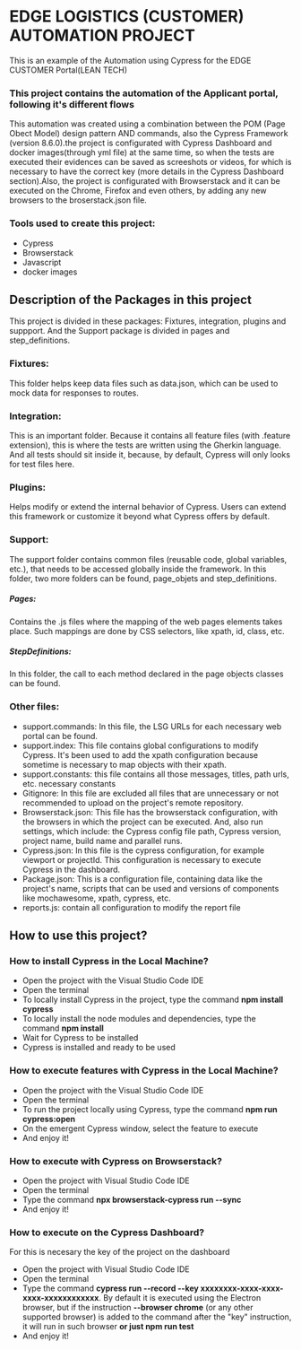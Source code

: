 # EDGE LOGISTICS (CUSTOMER) AUTOMATION PROJECT

This is an example of the Automation using Cypress for the EDGE CUSTOMER Portal(LEAN TECH)

### This project contains the automation of the Applicant portal, following it's different flows

This automation was created using a combination between the POM (Page Obect Model) design pattern AND commands, also the Cypress Framework (version 8.6.0).the project is configurated with Cypress Dashboard and docker images(through yml file) at the same time, so when the tests are executed their evidences can be saved as screeshots or videos, for which is necessary to have the correct key (more details in the Cypress Dashboard section).Also, the project is configurated with Browserstack and it can be executed on the Chrome, Firefox and even others, by adding any new browsers to the broserstack.json file.

### Tools used to create this project:

-   Cypress
-   Browserstack
-   Javascript
-   docker images

## Description of the Packages in this project

This project is divided in these packages: Fixtures, integration, plugins and suppport. And the Support package is divided in pages and step_definitions.

### Fixtures:

This folder helps keep data files such as data.json, which can be used to mock data for responses to routes.

### Integration:

This is an important folder. Because it contains all feature files (with .feature extension), this is where the tests are written using the Gherkin language. And all tests should sit inside it, because, by default, Cypress will only looks for test files here.

### Plugins:

Helps modify or extend the internal behavior of Cypress. Users can extend this framework or customize it beyond what Cypress offers by default.

### Support:

The support folder contains common files (reusable code, global variables, etc.), that needs to be accessed globally inside the framework. In this folder, two more folders can be found, page_objets and step_definitions.

##### Pages:

Contains the .js files where the mapping of the web pages elements takes place. Such mappings are done by CSS selectors, like xpath, id, class, etc.

##### StepDefinitions:

In this folder, the call to each method declared in the page objects classes can be found.

### Other files:

-   support.commands: In this file, the LSG URLs for each necessary web portal can be found.
-   support.index: This file contains global configurations to modify Cypress. It's been used to add the xpath configuration because sometime is necessary to map objects with their xpath.
-   support.constants: this file contains all those messages, titles, path urls, etc. necessary constants
-   Gitignore: In this file are excluded all files that are unnecessary or not recommended to upload on the project's remote repository.
-   Browserstack.json: This file has the browserstack configuration, with the browsers in which the project can be executed. And, also run settings, which include: the Cypress config file path, Cypress version, project name, build name and parallel runs.
-   Cypress.json: In this file is the cypress configuration, for example viewport or projectId. This configuration is necessary to execute Cypress in the dashboard.
-   Package.json: This is a configuration file, containing data like the project's name, scripts that can be used and versions of components like mochawesome, xpath, cypress, etc.
-   reports.js: contain all configuration to modify the report file
## How to use this project?

### How to install Cypress in the Local Machine?

-   Open the project with the Visual Studio Code IDE
-   Open the terminal
-   To locally install Cypress in the project, type the command  **npm install cypress**
-   To locally install the node modules and dependencies, type the command **npm install**
-   Wait for Cypress to be installed
-   Cypress is installed and ready to be used



### How to execute features with Cypress in the Local Machine?

-   Open the project with the Visual Studio Code IDE
-   Open the terminal
-   To run the project locally using Cypress, type the command  **npm run cypress:open**
-   On the emergent Cypress window, select the feature to execute
-   And enjoy it!

### How to execute with Cypress on Browserstack?

-   Open the project with Visual Studio Code IDE
-   Open the terminal
-   Type the command  **npx browserstack-cypress run --sync**
-   And enjoy it!

### How to execute on the Cypress Dashboard?

For this is necesary the key of the project on the dashboard

-   Open the project with Visual Studio Code IDE
-   Open the terminal
-   Type the command  **cypress run --record --key xxxxxxxx-xxxx-xxxx-xxxx-xxxxxxxxxxxx**. By default it is executed using the Electron browser, but if the instruction  **--browser chrome**  (or any other supported browser) is added to the command after the "key" instruction, it will run in such browser
 **or just npm run test**
-   And enjoy it!